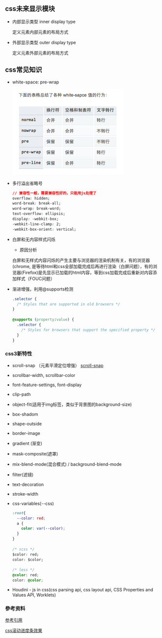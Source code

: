 ## css未来显示模块

* 内部显示类型 inner display type

  定义元素内部元素的布局方式

* 外部显示类型 outer display type

  定义元素外部元素的布局方式


## css常见知识

* white-space: pre-wrap

  ![pre-wrap](./images/wrap.png)

* 多行溢出省略号

  ```css
  // 兼容性一般，需要兼容性好的，只能用js处理了
  overflow: hidden;
  word-break: break-all;
  word-wrap: break-word;
  text-overflow: ellipsis;
  display: -webkit-box;
  -webkit-line-clamp: 2;
  -webkit-box-orient: vertical;
  ```

* 白屏和无内容样式闪烁

  - 原因分析

  白屏和无样式内容闪烁的产生主要与浏览器的渲染机制有关，有的浏览器(chrome, 是等待html和css全部加载完成后再进行渲染（白屏问题），有的浏览器(Firefox)是先显示已加载的html内容，等到css加载完成后重新对内容添加样式（FOUC问题）

* 渐进增强，利用@supports检测

  ```css
  .selector {
    /* Styles that are supported in old browsers */
  }

  @supports (property:value) {
    .selector {
      /* Styles for browsers that support the specified property */
    }
  }
  ```

### css3新特性

* scroll-snap （元素平滑定位增强）  [scroll-snap](https://www.zhangxinxu.com/wordpress/2018/11/know-css-scroll-snap/)
* scrollbar-width, scrollbar-color
* font-feature-settings, font-display
* clip-path
* object-fit(适用于img标签，类似于背景图的background-size)
* box-shadom
* shape-outside
* border-image
* gradient (渐变)
* mask-composite(遮罩)
* mix-blend-mode(混合模式) / background-blend-mode
* filter(滤镜)
* text-decoration
* stroke-width
* css-variables(--css)

  ```css
  :root{ 
    --color: red;
    a {
      color: var(--color);
    }
  }

  /* scss */
  $color: red;
  color: $color;

  /* less */
  @color: red;
  color: @color;
  ```

* Houdini - js in css(css parsing api, css layout api, CSS Properties and Values API, Worklets)


### 參考资料

[参考引用](https://www.jianshu.com/p/db82a546267a)

[css滚动进度条效果](https://juejin.im/post/5c35953ce51d45523f04b6d2)